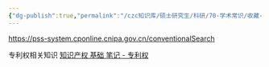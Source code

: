 ```yaml
---
{"dg-publish":true,"permalink":"/czc知识库/硕士研究生/科研/70-学术常识/收藏-专利检索及分析 搜索 国家知识产权局 下载.txt/","dgPassFrontmatter":true,"created":"2024-06-18T17:45:21.856+08:00","updated":"2024-12-08T12:30:44.620+08:00"}
---
```



https://pss-system.cponline.cnipa.gov.cn/conventionalSearch

专利权相关知识
[知识产权 基础 笔记 - 专利权](知识产权%20基础%20笔记%20-%20专利权.md)


